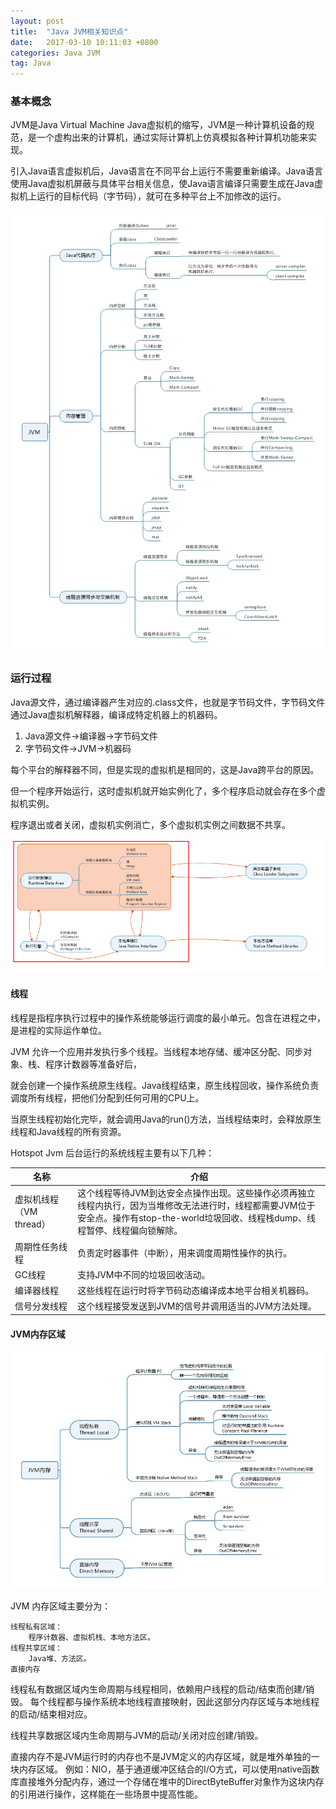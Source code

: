 ```yaml
---
layout: post
title:  "Java JVM相关知识点"
date:   2017-03-10 10:11:03 +0800
categories: Java JVM
tag: Java
---
```


### 基本概念

JVM是Java Virtual Machine Java虚拟机的缩写，JVM是一种计算机设备的规范，是一个虚构出来的计算机，通过实际计算机上仿真模拟各种计算机功能来实现。

引入Java语言虚拟机后，Java语言在不同平台上运行不需要重新编译。Java语言使用Java虚拟机屏蔽与具体平台相关信息，使Java语言编译只需要生成在Java虚拟机上运行的目标代码（字节码），就可在多种平台上不加修改的运行。

![JVM概述图](/images/posts/20191216/JVM.jpeg)<br>

### 运行过程

Java源文件，通过编译器产生对应的.class文件，也就是字节码文件，字节码文件通过Java虚拟机解释器，编译成特定机器上的机器码。

1. Java源文件->编译器->字节码文件
2. 字节码文件->JVM->机器码

每个平台的解释器不同，但是实现的虚拟机是相同的，这是Java跨平台的原因。

但一个程序开始运行，这时虚拟机就开始实例化了，多个程序启动就会存在多个虚拟机实例。

程序退出或者关闭，虚拟机实例消亡，多个虚拟机实例之间数据不共享。

![JVM图1](/images/posts/20191216/01.png)<br>

#### 线程

线程是指程序执行过程中的操作系统能够运行调度的最小单元。包含在进程之中，是进程的实际运作单位。

JVM 允许一个应用并发执行多个线程。当线程本地存储、缓冲区分配、同步对象、栈、程序计数器等准备好后，

就会创建一个操作系统原生线程。Java线程结束，原生线程回收，操作系统负责调度所有线程，把他们分配到任何可用的CPU上。

当原生线程初始化完毕，就会调用Java的run()方法，当线程结束时，会释放原生线程和Java线程的所有资源。

Hotspot Jvm 后台运行的系统线程主要有以下几种：

名称 | 介绍
---- | ----
虚拟机线程（VM thread） | 这个线程等待JVM到达安全点操作出现。这些操作必须再独立线程内执行，因为当堆修改无法进行时，线程都需要JVM位于安全点。操作有stop-the-world垃圾回收、线程栈dump、线程暂停、线程偏向锁解除。
周期性任务线程 | 负责定时器事件（中断），用来调度周期性操作的执行。
GC线程 | 支持JVM中不同的垃圾回收活动。
编译器线程 | 这些线程在运行时将字节码动态编译成本地平台相关机器码。
信号分发线程 | 这个线程接受发送到JVM的信号并调用适当的JVM方法处理。

#### JVM内存区域

![JVM图2](/images/posts/20191216/JVM内存.jpeg)<br>

JVM 内存区域主要分为：

    线程私有区域：
        程序计数器、虚拟机栈、本地方法区。
    线程共享区域：
        Java堆、方法区。
    直接内存
    
线程私有数据区域内生命周期与线程相同，依赖用户线程的启动/结束而创建/销毁。
每个线程都与操作系统本地线程直接映射，因此这部分内存区域与本地线程的启动/结束相对应。

线程共享数据区域内生命周期与JVM的启动/关闭对应创建/销毁。

直接内存不是JVM运行时的内存也不是JVM定义的内存区域，就是堆外单独的一块内存区域。
例如：NIO，基于通道缓冲区结合的I/O方式，可以使用native函数库直接堆外分配内存，通过一个存储在堆中的DirectByteBuffer对象作为这块内存的引用进行操作，这样能在一些场景中提高性能。

